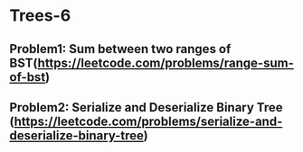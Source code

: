 # Trees-6

## Problem1: Sum between two ranges of BST(https://leetcode.com/problems/range-sum-of-bst)



## Problem2: Serialize and Deserialize Binary Tree (https://leetcode.com/problems/serialize-and-deserialize-binary-tree)



